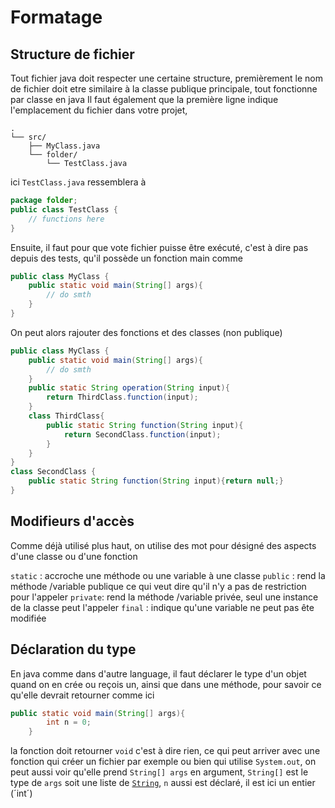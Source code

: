 # Formatage

## Structure de fichier

Tout fichier java doit respecter une certaine structure, premièrement le nom de fichier doit etre similaire à la classe publique principale, tout fonctionne par classe en java
Il faut également que la première ligne indique l'emplacement du fichier dans votre projet,
```
.
└── src/
    ├── MyClass.java
    └── folder/
        └── TestClass.java
```
ici `TestClass.java` ressemblera à 
```java
package folder;
public class TestClass {
    // functions here
}
```
Ensuite, il faut pour que vote fichier puisse être exécuté, c'est à dire pas depuis des tests, qu'il possède un fonction main comme 
```java
public class MyClass {
    public static void main(String[] args){
        // do smth
    }
}
```
On peut alors rajouter des fonctions et des classes (non publique)
```java
public class MyClass {
    public static void main(String[] args){
        // do smth
    }
    public static String operation(String input){
        return ThirdClass.function(input);
    }
    class ThirdClass{
        public static String function(String input){
            return SecondClass.function(input);
        }
    }
}
class SecondClass {
    public static String function(String input){return null;}
}
```

## Modifieurs d'accès
Comme déjà utilisé plus haut, on utilise des mot pour désigné des aspects d'une classe ou d'une fonction

`static` : accroche une méthode ou une variable à une classe
`public` : rend la méthode /variable publique ce qui veut dire qu'il n'y a pas de restriction pour l'appeler
`private`: rend la méthode /variable privée, seul une instance de la classe peut l'appeler
`final`  : indique qu'une variable ne peut pas ête modifiée

## Déclaration du type

En java comme dans d'autre language, il faut déclarer le type d'un objet quand on en crée ou reçois un, ainsi que dans une méthode, pour savoir ce qu'elle devrait retourner
comme ici
```java
public static void main(String[] args){
        int n = 0;
    }
```
la fonction doit retourner `void` c'est à dire rien, ce qui peut arriver avec une fonction qui créer un fichier par exemple ou bien qui utilise `System.out`, on peut aussi voir qu'elle prend `String[] args` en argument, `String[]` est le type de `args` soit une liste de [`String`](array.md), `n` aussi est déclaré, il est ici un entier (´int´)